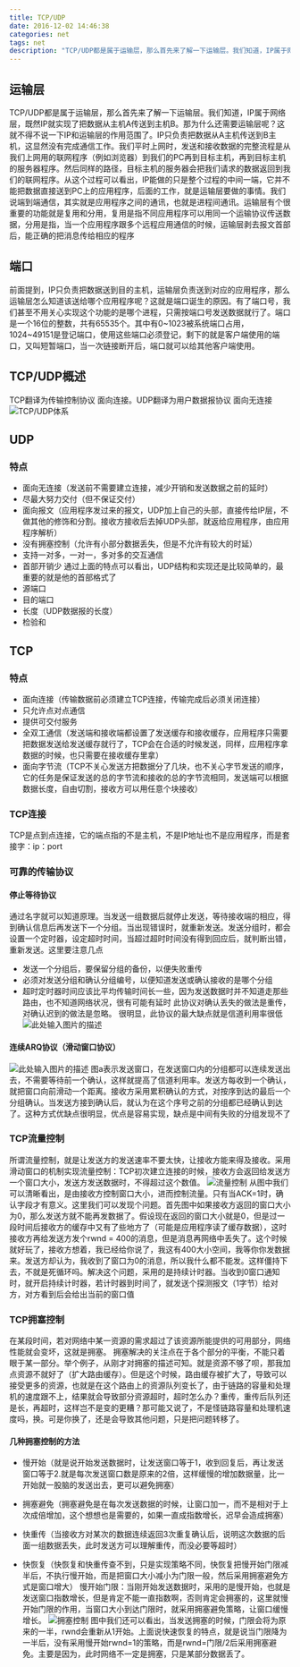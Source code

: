 ```yaml
---
title: TCP/UDP
date: 2016-12-02 14:46:38
categories: net
tags: net
description: "TCP/UDP都是属于运输层，那么首先来了解一下运输层。我们知道，IP属于网络层，既然IP就实现了把数据从主机A传送到主机B。那为什么还需要运输层呢？这就不得不说一下IP和运输层的作用范围了。IP只负责把数据从A主机传送到B主机，这显然没有完成通信工作"
---
```

## 运输层
TCP/UDP都是属于运输层，那么首先来了解一下运输层。我们知道，IP属于网络层，既然IP就实现了把数据从主机A传送到主机B。那为什么还需要运输层呢？这就不得不说一下IP和运输层的作用范围了。IP只负责把数据从A主机传送到B主机，这显然没有完成通信工作。我们平时上网时，发送和接收数据的完整流程是从我们上网用的联网程序（例如浏览器）到我们的PC再到目标主机，再到目标主机的服务器程序。然后同样的路径，目标主机的服务器会把我们请求的数据返回到我们的联网程序。从这个过程可以看出，IP能做的只是整个过程的中间一端，它并不能把数据直接送到PC上的应用程序，后面的工作，就是运输层要做的事情。我们说端到端通信，其实就是应用程序之间的通讯，也就是进程间通讯。运输层有个很重要的功能就是复用和分用，复用是指不同应用程序可以用同一个运输协议传送数据，分用是指，当一个应用程序跟多个远程应用通信的时候，运输层剥去报文首部后，能正确的把消息传给相应的程序
## 端口
前面提到，IP只负责把数据送到目的主机，运输层负责送到对应的应用程序，那么运输层怎么知道该送给哪个应用程序呢？这就是端口诞生的原因。有了端口号，我们甚至不用关心实现这个功能的是哪个进程，只需按端口号发送数据就行了。端口是一个16位的整数，共有65535个。其中有0~1023被系统端口占用，1024~49151是登记端口，使用这些端口必须登记，剩下的就是客户端使用的端口，又叫短暂端口，当一次链接断开后，端口就可以给其他客户端使用。
## TCP/UDP概述
TCP翻译为传输控制协议 面向连接。UDP翻译为用户数据报协议 面向无连接
![TCP/UDP体系][1]
## UDP
### 特点
* 面向无连接（发送前不需要建立连接，减少开销和发送数据之前的延时）
* 尽最大努力交付（但不保证交付）
* 面向报文（应用程序发过来的报文，UDP加上自己的头部，直接传给IP层，不做其他的修饰和分割。接收方接收后去掉UDP头部，就返给应用程序，由应用程序解析）
* 没有拥塞控制（允许有小部分数据丢失，但是不允许有较大的时延）
* 支持一对多，一对一，多对多的交互通信
* 首部开销少
通过上面的特点可以看出，UDP结构和实现还是比较简单的，最重要的就是他的首部格式了
* 源端口
* 目的端口
* 长度（UDP数据报的长度）
* 检验和
## TCP
### 特点
* 面向连接（传输数据前必须建立TCP连接，传输完成后必须关闭连接）
* 只允许点对点通信
* 提供可交付服务
* 全双工通信（发送端和接收端都设置了发送缓存和接收缓存，应用程序只需要把数据发送给发送缓存就行了，TCP会在合适的时候发送，同样，应用程序拿数据的时候，也只需要在接收缓存里拿）
* 面向字节流（TCP不关心发送方把数据分了几块，也不关心字节发送的顺序，它的任务是保证发送的总的字节流和接收的总的字节流相同，发送端可以根据数据长度，自由切割，接收方可以用任意个块接收）
### TCP连接
TCP是点到点连接，它的端点指的不是主机，不是IP地址也不是应用程序，而是套接字：ip：port
### 可靠的传输协议
#### 停止等待协议
通过名字就可以知道原理。当发送一组数据后就停止发送，等待接收端的相应，得到确认信息后再发送下一个分组。当出现错误时，就重新发送。发送分组时，都会设置一个定时器，设定超时时间，当超过超时时间没有得到回应后，就判断出错，重新发送。这里要注意几点
* 发送一个分组后，要保留分组的备份，以便失败重传
* 必须对发送分组和确认分组编号，以便知道发送或确认接收的是哪个分组
* 超时定时器时间应该比平均传输时间长一些，因为发送数据时并不知道走那些路由，也不知道网络状况，很有可能有延时
此协议对确认丢失的做法是重传，对确认迟到的做法是忽略。
很明显，此协议的最大缺点就是信道利用率很低
![此处输入图片的描述][2]
#### 连续ARQ协议（滑动窗口协议）
![此处输入图片的描述][3]
图a表示发送窗口，在发送窗口内的分组都可以连续发送出去，不需要等待前一个确认，这样就提高了信道利用率。发送方每收到一个确认，就把窗口向前滑动一个距离。接收方采用累积确认的方式，对按序到达的最后一个分组确认。当发送方接到确认后，就认为在这个序号之前的分组都已经确认到达了。这种方式优缺点很明显，优点是容易实现，缺点是中间有失败的分组发现不了
### TCP流量控制
所谓流量控制，就是让发送方的发送速率不要太快，让接收方能来得及接收。采用滑动窗口的机制实现流量控制：TCP初次建立连接的时候，接收方会返回给发送方一个窗口大小，发送方发送数据时，不得超过这个数值。
![流量控制][4]
从图中我们可以清晰看出，是由接收方控制窗口大小，进而控制流量。只有当ACK=1时，确认字段才有意义。这里我们可以发现个问题。首先图中如果接收方返回的窗口大小为0，那么发送方就不能再发数据了。假设现在返回的窗口大小就是0，但是过一段时间后接收方的缓存中又有了些地方了（可能是应用程序读了缓存数据），这时接收方再给发送方发个rwnd = 400的消息，但是消息再网络中丢失了。这个时候就好玩了，接收方想着，我已经给你说了，我这有400大小空间，我等你你发数据来。发送方却认为，我收到了窗口为0的消息，所以我什么都不能发。这样僵持下去，不就是死循环吗。解决这个问题，采用的是持续计时器。当收到0窗口通知时，就开启持续计时器，若计时器到时间了，就发送个探测报文（1字节）给对方，对方看到后会给出当前的窗口值
### TCP拥塞控制
在某段时间，若对网络中某一资源的需求超过了该资源所能提供的可用部分，网络性能就会变坏，这就是拥塞。
拥塞解决的关注点在于各个部分的平衡，不能只着眼于某一部分。举个例子，从刚才对拥塞的描述可知。就是资源不够了呗，那我加点资源不就好了（扩大路由缓存）。但是这个时候，路由缓存被扩大了，导致可以接受更多的资源，也就是在这个路由上的资源队列变长了，由于链路的容量和处理机的速度跟不上，结果就会导致部分资源超时，超时怎么办？重传，重传后队列还是长，再超时，这样岂不是变的更糟？那可能又说了，不是怪链路容量和处理机速度吗，换。可是你换了，还是会导致其他问题，只是把问题转移了。
#### 几种拥塞控制的方法
* 慢开始（就是说开始发送数据时，让发送窗口等于1，收到回复后，再让发送窗口等于2.就是每次发送窗口数是原来的2倍，这样缓慢的增加数据量，比一开始就一股脑的发送出去，更可以避免拥塞）
* 拥塞避免（拥塞避免是在每次发送数据的时候，让窗口加一，而不是相对于上次成倍增加，这个想想也是需要的，如果一直成指数增长，迟早会造成拥塞）
* 快重传（当接收方对某次的数据连续返回3次重复确认后，说明这次数据的后面一组数据丢失，此时发送方可以理解重传，而没必要等超时）
* 快恢复（快恢复和快重传查不到，只是实现策略不同，快恢复把慢开始门限减半后，不执行慢开始，而是把窗口大小减小为门限一般，然后采用拥塞避免方式是窗口增大）
慢开始门限：当刚开始发送数据时，采用的是慢开始，也就是发送窗口指数增长，但是肯定不能一直指数啊，否则肯定会拥塞的，这里就慢开始门限的作用，当窗口大小到达门限时，就采用拥塞避免策略，让窗口缓慢增长。
![拥塞控制][5]
图中我们还可以看出，当发送拥塞的时候，门限会将为原来的一半，rwnd会重新从1开始。上面说快速恢复的特点，就是说当门限降为一半后，没有采用慢开始rwnd=1的策略，而是rwnd=门限/2后采用拥塞避免。主要是因为，此时网络不一定是拥塞，只是某部分数据丢了。


  [1]: http://ofy9dm2ii.bkt.clouddn.com/image/article/tcpudp1.png
  [2]: http://ofy9dm2ii.bkt.clouddn.com/image/article/tcpudp2.png
  [3]: http://ofy9dm2ii.bkt.clouddn.com/image/article/tcpudp3.png
  [4]: http://ofy9dm2ii.bkt.clouddn.com/image/article/liuliangkongzhi.png
  [5]: http://7xslom.com1.z0.glb.clouddn.com/yongsekongzhi.png